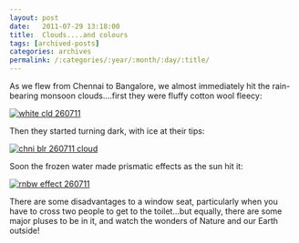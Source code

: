 ```yaml
---
layout: post
date:	2011-07-29 13:18:00
title:  Clouds....and colours
tags: [archived-posts]
categories: archives
permalink: /:categories/:year/:month/:day/:title/
---
```

As we flew from Chennai to Bangalore, we almost immediately hit the rain-bearing monsoon clouds....first they were fluffy cotton wool fleecy:

<a href="http://s1142.photobucket.com/albums/n602/Deepapctrsglr/?action=view&amp;current=IMG_4582.jpg" target="_blank"><img src="http://i1142.photobucket.com/albums/n602/Deepapctrsglr/IMG_4582.jpg" border="0" alt="white cld 260711"></a>


Then they started turning dark, with ice at their tips:



<a href="http://s1142.photobucket.com/albums/n602/Deepapctrsglr/?action=view&amp;current=IMG_4575.jpg" target="_blank"><img src="http://i1142.photobucket.com/albums/n602/Deepapctrsglr/IMG_4575.jpg" border="0" alt="chni blr 260711 cloud"></a>


Soon the frozen water made prismatic effects as the sun hit it:


<a href="http://s1142.photobucket.com/albums/n602/Deepapctrsglr/?action=view&amp;current=IMG_4577.jpg" target="_blank"><img src="http://i1142.photobucket.com/albums/n602/Deepapctrsglr/IMG_4577.jpg" border="0" alt="rnbw effect 260711"></a>


There are some disadvantages to a window seat, particularly when you have to cross two people to get to the toilet...but equally, there are some major pluses to be in it, and watch the wonders of Nature and our Earth outside!
